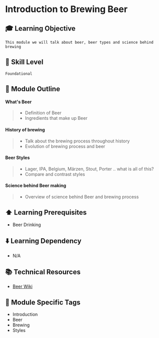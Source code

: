 # Introduction to Brewing Beer

## 🎓 Learning Objective

`This module we will talk about beer, beer types and science behind brewing`

## 📌 Skill Level

`Foundational`

## 📖 Module Outline
#### What's Beer
> - Definition of Beer
> - Ingredients that make up Beer
#### History of brewing
> - Talk about the brewing process throughout history 
> - Evolution of brewing process and beer
#### Beer Styles
> - Lager, IPA, Belgium, Märzen, Stout, Porter .. what is all of this?
> - Compare and contrast styles
#### Science behind Beer making
> - Overview of science behind Beer and brewing process

## ⬆️ Learning Prerequisites

* Beer Drinking


## ⬇️ Learning Dependency

- N/A

## 📚 Technical Resources

* [Beer Wiki](https://en.wikipedia.org/wiki/Beer)

## 📣 Module Specific Tags

* Introduction 
* Beer
* Brewing
* Styles


